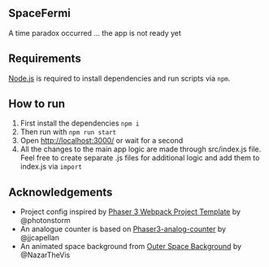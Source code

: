 ## SpaceFermi

A time paradox occurred ... the app is not ready yet  

## Requirements

[Node.js](https://nodejs.org) is required to install dependencies and run scripts via `npm`.

## How to run

1. First install the dependencies `npm i`  
2. Then run with `npm run start`  
3. Open <http://localhost:3000/> or wait for a second
4. All the changes to the main app logic are made through src/index.js file. Feel free to create separate .js files for additional logic and add them to index.js via `import`

## Acknowledgements 
* Project config inspired by [Phaser 3 Webpack Project Template](https://github.com/photonstorm/phaser3-project-template) by @photonstorm  
* An analogue counter is based on [Phaser3-analog-counter](https://github.com/jjcapellan/phaser3-analog-counter) by @jjcapellan  
* An animated space background from [Outer Space Background](https://codepen.io/NazarTheVis/pen/zqXMqP) by @NazarTheVis
